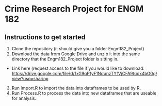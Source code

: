 # Crime Research Project for ENGM 182

## Instructions to get started

1. Clone the repository (it should give you a folder Engm182_Project)
2. Download the data from Google Drive and unzip it into the same directory that the Engm182_Project folder is sitting in.
* Link here (request access to the file if you would like to download: https://drive.google.com/file/d/1xG9qPfyF1NdunzTYfVjCFA9tudx4bO0q/view?usp=sharing
3. Run Import.R to import the data into dataframes to be used by R.
4. Run Process.R to process the data into new dataframes that are useable for analysis.